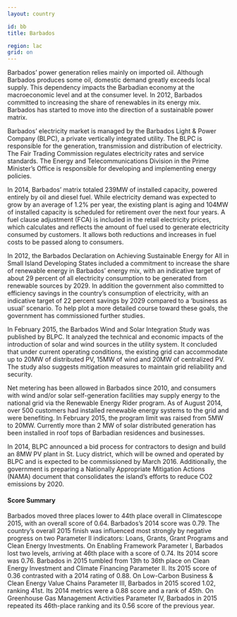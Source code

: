 ```yaml
---
layout: country

id: bb
title: Barbados

region: lac
grid: on
---
```

Barbados’ power generation relies mainly on imported oil. Although Barbados produces some oil, domestic demand greatly exceeds local supply. This dependency impacts the Barbadian economy at the macroeconomic level and at the consumer level. In 2012, Barbados committed to increasing the share of renewables in its energy mix. Barbados has started to move into the direction of a sustainable power matrix. 

Barbados’ electricity market is managed by the Barbados Light & Power Company (BLPC), a private vertically integrated utility. The BLPC is responsible for the generation, transmission and distribution of electricity. The Fair Trading Commission regulates electricity rates and service standards. The Energy and Telecommunications Division in the Prime Minister’s Office is responsible for developing and implementing energy policies. 

In 2014, Barbados’ matrix totaled 239MW of installed capacity, powered entirely by oil and diesel fuel. While electricity demand was expected to grow by an average of 1.2% per year, the existing plant is aging and 104MW of installed capacity is scheduled for retirement over the next four years. A fuel clause adjustment (FCA) is included in the retail electricity prices, which calculates and reflects the amount of fuel used to generate electricity consumed by customers. It allows both reductions and increases in fuel costs to be passed along to consumers. 

In 2012, the Barbados Declaration on Achieving Sustainable Energy for All in Small Island Developing States included a commitment to increase the share of renewable energy in Barbados’ energy mix, with an indicative target of about 29 percent of all electricity consumption to be generated from renewable sources by 2029. In addition the government also committed to efficiency savings in the country’s consumption of electricity, with an indicative target of 22 percent savings by 2029 compared to a ‘business as usual’ scenario. To help plot a more detailed course toward these goals, the government has commissioned further studies.

In February 2015, the Barbados Wind and Solar Integration Study was published by BLPC. It analyzed the technical and economic impacts of the introduction of solar and wind sources in the utility system. It concluded that under current operating conditions, the existing grid can accommodate up to 20MW of distributed PV, 15MW of wind and 20MW of centralized PV. The study also suggests mitigation measures to maintain grid reliability and security. 

Net metering has been allowed in Barbados since 2010, and consumers with wind and/or solar self-generation facilities may supply energy to the national grid via the Renewable Energy Rider program. As of August 2014, over 500 customers had installed renewable energy systems to the grid and were benefiting. In February 2015, the program limit was raised from 5MW to 20MW. Currently more than 2 MW of solar distributed generation has been installed in roof tops of Barbadian residences and businesses. 

In 2014, BLPC announced a bid process for contractors to design and build an 8MW PV plant in St. Lucy district, which will be owned and operated by BLPC and is expected to be commissioned by March 2016. Additionally, the government is preparing a Nationally Appropriate Mitigation Actions (NAMA) document that consolidates the island’s efforts to reduce CO2 emissions by 2020.

#### Score Summary

Barbados moved three places lower to 44th place overall in Climatescope 2015, with an overall score of 0.64. Barbados’s 2014 score was 0.79. The country’s overall 2015 finish was influenced most strongly by negative progress on two Parameter II indicators: Loans, Grants, Grant Programs and Clean Energy Investments. On Enabling Framework Parameter I, Barbados lost two levels, arriving at 46th place with a score of 0.74. Its 2014 score was 0.76. Barbados in 2015 tumbled from 13th to 36th place on Clean Energy Investment and Climate Financing Parameter II. Its 2015 score of 0.36 contrasted with a 2014 rating of 0.88. On Low-Carbon Business & Clean Energy Value Chains Parameter III, Barbados in 2015 scored 1.02, ranking 41st. Its 2014 metrics were a 0.88 score and a rank of 45th. On Greenhouse Gas Management Activities Parameter IV, Barbados in 2015 repeated its 46th-place ranking and its 0.56 score of the previous year.

